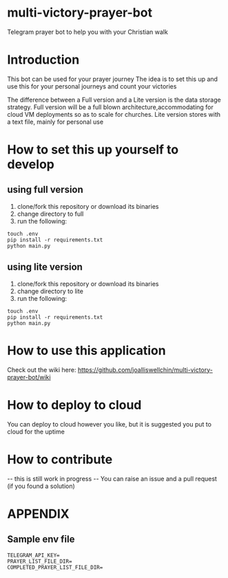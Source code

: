 # multi-victory-prayer-bot
Telegram prayer bot to help you with your Christian walk

# Introduction
This bot can be used for your prayer journey
The idea is to set this up and use this for your personal journeys and count
your victories

The difference between a Full version and a Lite version is the data storage 
strategy. Full version will be a full blown architecture,accommodating for cloud
VM deployments so as to scale for churches. Lite version stores with a text 
file, mainly for personal use

# How to set this up yourself to develop
## using full version
1. clone/fork this repository or download its binaries
2. change directory to full
3. run the following:
```
touch .env
pip install -r requirements.txt
python main.py
```
## using lite version
1. clone/fork this repository or download its binaries
2. change directory to lite
3. run the following:
```
touch .env
pip install -r requirements.txt
python main.py
```

# How to use this application
Check out the wiki here: https://github.com/joalliswellchin/multi-victory-prayer-bot/wiki 

# How to deploy to cloud
You can deploy to cloud however you like, but it is suggested you put to cloud
for the uptime


# How to contribute
-- this is still work in progress --
You can raise an issue and a pull request (if you found a solution)

# APPENDIX
## Sample env file
```
TELEGRAM_API_KEY=
PRAYER_LIST_FILE_DIR=
COMPLETED_PRAYER_LIST_FILE_DIR=
```